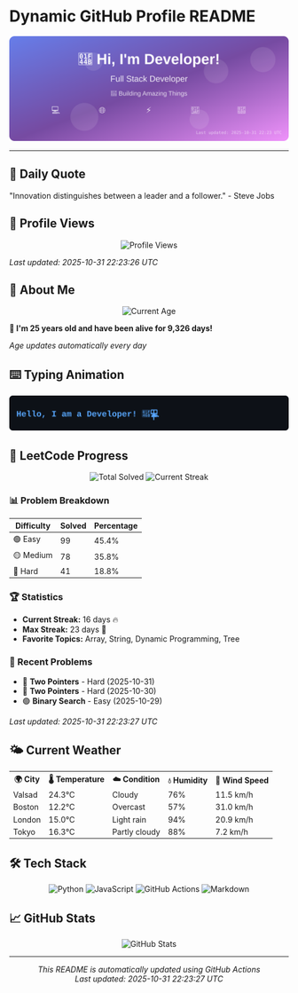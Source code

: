 # Dynamic GitHub Profile README

<!-- HEADER-START -->
<p align="center">
    <img src="./assets/header.svg" alt="Profile Header" />
</p>

---

<!-- HEADER-END -->

<!-- QUOTES-START -->
## 💭 Daily Quote

"Innovation distinguishes between a leader and a follower." - Steve Jobs

<!-- QUOTES-END -->

<!-- VISITOR-COUNTER-START -->
## 👀 Profile Views

<p align="center">
    <img src="https://img.shields.io/badge/Profile%20Views-1356-blue?style=for-the-badge&logo=eye&logoColor=white" alt="Profile Views">
</p>

*Last updated: 2025-10-31 22:23:26 UTC*

<!-- VISITOR-COUNTER-END -->

<!-- AGE-START -->
## 🎂 About Me

<p align="center">
    <img src="https://img.shields.io/badge/Age-25%20years%206%20months%2012%20days-brightgreen?style=for-the-badge&logo=calendar&logoColor=white" alt="Current Age">
</p>

**🌟 I'm 25 years old and have been alive for 9,326 days!**

*Age updates automatically every day*

<!-- AGE-END -->

<!-- TYPING-ANIMATION-START -->
## ⌨️ Typing Animation

<p align="center">
    <img src="./assets/typing_animation.svg" alt="Typing Animation" />
</p>

<!-- TYPING-ANIMATION-END -->

<!-- LEETCODE-START -->
## 🧩 LeetCode Progress

<p align="center">
    <img src="https://img.shields.io/badge/Total%20Solved-218-brightgreen?style=for-the-badge&logo=leetcode&logoColor=white" alt="Total Solved">
    <img src="https://img.shields.io/badge/Current%20Streak-16%20days-orange?style=for-the-badge&logo=fire&logoColor=white" alt="Current Streak">
</p>

### 📊 Problem Breakdown

| Difficulty | Solved | Percentage |
|------------|--------|------------|
| 🟢 Easy | 99 | 45.4% |
| 🟡 Medium | 78 | 35.8% |
| 🔴 Hard | 41 | 18.8% |

### 🏆 Statistics
- **Current Streak:** 16 days 🔥
- **Max Streak:** 23 days 🏅
- **Favorite Topics:** Array, String, Dynamic Programming, Tree

### 📝 Recent Problems
- 🔴 **Two Pointers** - Hard (2025-10-31)
- 🔴 **Two Pointers** - Hard (2025-10-30)
- 🟢 **Binary Search** - Easy (2025-10-29)

*Last updated: 2025-10-31 22:23:27 UTC*

<!-- LEETCODE-END -->

<!-- WEATHER-START -->
## 🌤️ Current Weather

<table>
<tr>
    <th>🌍 City</th>
    <th>🌡️ Temperature</th>
    <th>☁️ Condition</th>
    <th>💧 Humidity</th>
    <th>💨 Wind Speed</th>
</tr>
<tr>
    <td>Valsad</td>
    <td>24.3°C</td>
    <td>Cloudy</td>
    <td>76%</td>
    <td>11.5 km/h</td>
</tr>
<tr>
    <td>Boston</td>
    <td>12.2°C</td>
    <td>Overcast</td>
    <td>57%</td>
    <td>31.0 km/h</td>
</tr>
<tr>
    <td>London</td>
    <td>15.0°C</td>
    <td>Light rain</td>
    <td>94%</td>
    <td>20.9 km/h</td>
</tr>
<tr>
    <td>Tokyo</td>
    <td>16.3°C</td>
    <td>Partly cloudy</td>
    <td>88%</td>
    <td>7.2 km/h</td>
</tr>
</table>
<!-- WEATHER-END -->

## 🛠️ Tech Stack

<p align="center">
    <img src="https://img.shields.io/badge/Python-3776AB?style=for-the-badge&logo=python&logoColor=white" alt="Python">
    <img src="https://img.shields.io/badge/JavaScript-F7DF1E?style=for-the-badge&logo=javascript&logoColor=black" alt="JavaScript">
    <img src="https://img.shields.io/badge/GitHub%20Actions-2088FF?style=for-the-badge&logo=github-actions&logoColor=white" alt="GitHub Actions">
    <img src="https://img.shields.io/badge/Markdown-000000?style=for-the-badge&logo=markdown&logoColor=white" alt="Markdown">
</p>

## 📈 GitHub Stats

<p align="center">
    <img src="https://github-readme-stats.vercel.app/api?username=ambicuity&show_icons=true&theme=radical" alt="GitHub Stats">
</p>

---

<p align="center">
    <i>This README is automatically updated using GitHub Actions</i><br>
    <i>Last updated: 2025-10-31 22:23:27 UTC</i>
</p>
